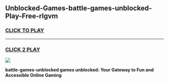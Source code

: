 
## Unblocked-Games-battle-games-unblocked-Play-Free-rlgvm
<h3>
<a href="https://premium76.site?title=battle-games-unblocked&ref=21A">CLICK TO PLAY</a></h3>
<hr>

<h3>
<a href="https://premium76.site?title=battle-games-unblocked&ref=21A">CLICK 2 PLAY</a>
  
</h3>

<a href="https://premium76.site?title=battle-games-unblocked&ref=21A"><img src="https://clearcache.store/games.png"></a>


**battle-games-unblocked games unblocked: Your Gateway to Fun and Accessible Online Gaming**

